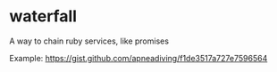 waterfall
=========

A way to chain ruby services, like promises

Example: https://gist.github.com/apneadiving/f1de3517a727e7596564
